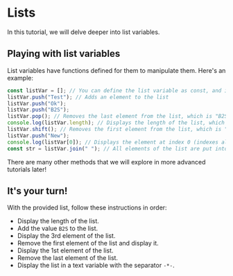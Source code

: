 # Lists

In this tutorial, we will delve deeper into list variables.

## Playing with list variables

List variables have functions defined for them to manipulate them. Here's an example:

```js
const listVar = []; // You can define the list variable as const, and it won't affect the execution of functions
listVar.push("Test"); // Adds an element to the list
listVar.push("Ok");
listVar.push("B2S");
listVar.pop(); // Removes the last element from the list, which is "B2S" here. You can retrieve the value in a variable
console.log(listVar.length); // Displays the length of the list, which is 2 here
listVar.shift(); // Removes the first element from the list, which is "Test" here. You can retrieve the value in a variable
listVar.push("New");
console.log(listVar[0]); // Displays the element at index 0 (indexes always start at 0), which is the first element of the list, "Ok" here
const str = listVar.join(" "); // All elements of the list are put into a text variable, and the elements are separated by a space " ".
```

There are many other methods that we will explore in more advanced tutorials later!

## It's your turn!

With the provided list, follow these instructions in order:
- Display the length of the list.
- Add the value `B2S` to the list.
- Display the 3rd element of the list.
- Remove the first element of the list and display it.
- Display the 1st element of the list.
- Remove the last element of the list.
- Display the list in a text variable with the separator `-*-`.